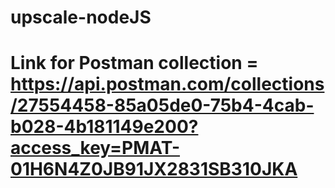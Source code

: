 # upscale-nodeJS

# Link for Postman collection = https://api.postman.com/collections/27554458-85a05de0-75b4-4cab-b028-4b181149e200?access_key=PMAT-01H6N4Z0JB91JX2831SB310JKA
